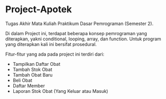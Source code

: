 # Project-Apotek
Tugas Akhir Mata Kuliah Praktikum Dasar Pemrograman (Semester 2).

Di dalam Project ini, terdapat beberapa konsep pemrograman yang diterapkan, yakni conditional, looping, array, dan function. 
Untuk program yang diterapkan kali ini bersifat prosedural.

Fitur-fitur yang ada pada project ini terdiri dari:
- Tampilkan Daftar Obat
- Tambah Stok Obat
- Tambah Obat Baru
- Beli Obat
- Daftar Member
- Laporan Stok Obat (Yang Keluar atau Masuk)
